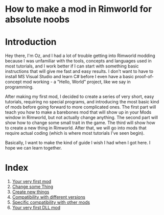 # How to make a mod in Rimworld for absolute noobs

# Introduction

Hey there, I'm Oz, and I had a lot of trouble getting into Rimworld modding because I was unfamiliar with the tools, concepts and languages used in most tutorials, and I work better if I can start with something basic instructions that will give me fast and easy results. I don't want to have to install MS Visual Studio and learn C# before I even have a basic proof-of-concept mod working - a "Hello, World" project, like we say in programming.

After making my first mod, I decided to create a series of very short, easy tutorials, requiring no special programs, and introducing the most basic kind of mods before going forward to more complicated ones. The first part will teach you how to make a barebones mod that will show up in your Mods window in Rimworld, but not actually change anything. The second part will show how to change some small trait in the game. The third will show how to create a new thing in Rimworld. After that, we will go into mods that require actual coding (which is where most tutorials I've seen begin).

Basically, I want to make the kind of guide I wish I had when I got here. I hope we can learn together.

# Index

1. [Your very first mod](lesson1.md)
2. [Change some Thing](lesson2.md)
3. [Create new things](lesson3.md)
4. [Compatibility with different versions](lesson4.md)
5. [Specific compatibility with other mods](lesson5.md)
6. [Your very first DLL mod](lesson6.md)


